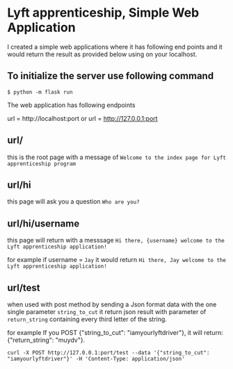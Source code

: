 # Lyft apprenticeship, Simple Web Application

I created a simple web applications where it has following end points and it would return the result as provided below using on your localhost.

## To initialize the server use following command
```
$ python -m flask run
```

The web application has following endpoints

url = http://localhost:port or url = http://127.0.0.1:port

## url/
this is the root page with a message of ```Welcome to the index page for Lyft apprenticeship program```

## url/hi
this page will ask you a question ```Who are you?```

## url/hi/username
this page will return with a messsage ```Hi there, {username} welcome to the Lyft apprenticeship application!```

for example if username = ```Jay```
it would return ```Hi there, Jay welcome to the Lyft apprenticeship application! ```

## url/test
when used with post method by sending a Json format data with the one single parameter ```string_to_cut``` it return json result with parameter of ```return_string``` containing every third letter of the string.

for example
If you POST {"string_to_cut": "iamyourlyftdriver"}, it will return: {"return_string": "muydv"}.
```
curl -X POST http://127.0.0.1:port/test --data '{"string_to_cut": "iamyourlyftdriver"}' -H 'Content-Type: application/json'
```
